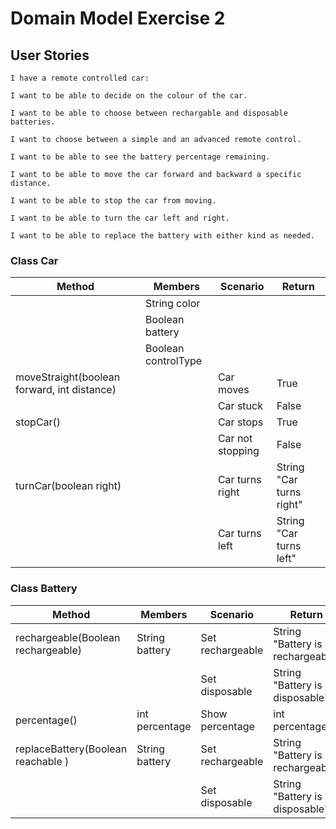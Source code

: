 # Domain Model Exercise 2

## User Stories
```
I have a remote controlled car:

I want to be able to decide on the colour of the car.

I want to be able to choose between rechargable and disposable batteries.

I want to choose between a simple and an advanced remote control.

I want to be able to see the battery percentage remaining.

I want to be able to move the car forward and backward a specific distance.

I want to be able to stop the car from moving.

I want to be able to turn the car left and right.

I want to be able to replace the battery with either kind as needed.
```
### Class Car

| Method                                      | Members             | Scenario         | Return                   |
|---------------------------------------------|---------------------|------------------|--------------------------|
|                                             | String color        |                  |                          |
|                                             | Boolean battery     |                  |                          |
|                                             | Boolean controlType |                  |                          |
| moveStraight(boolean forward, int distance) |                     | Car moves        | True                     |
|                                             |                     | Car stuck        | False                    |
| stopCar()                                   |                     | Car stops        | True                     |
|                                             |                     | Car not stopping | False                    |
| turnCar(boolean right)                      |                     | Car turns right  | String "Car turns right" |
|                                             |                     | Car turns left   | String "Car turns left"  |
### Class Battery
| Method                               | Members        | Scenario         | Return                           |
|--------------------------------------|----------------|------------------|----------------------------------|
| rechargeable(Boolean rechargeable)   | String battery | Set rechargeable | String "Battery is rechargeable" |
|                                      |                | Set disposable   | String "Battery is disposable"   |
| percentage()                         | int percentage | Show percentage  | int percentage                   |
| replaceBattery(Boolean reachable )   | String battery | Set rechargeable | String "Battery is rechargeable" |
|                                      |                | Set disposable   | String "Battery is disposable"   |
